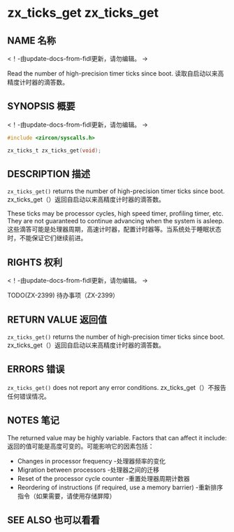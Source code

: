  
# zx_ticks_get  zx_ticks_get 

 
## NAME  名称 

<!-- Updated by update-docs-from-fidl, do not edit. -->  <！-由update-docs-from-fidl更新，请勿编辑。 ->

Read the number of high-precision timer ticks since boot.  读取自启动以来高精度计时器的滴答数。

 
## SYNOPSIS  概要 

<!-- Updated by update-docs-from-fidl, do not edit. -->  <！-由update-docs-from-fidl更新，请勿编辑。 ->

```c
#include <zircon/syscalls.h>

zx_ticks_t zx_ticks_get(void);
```
 

 
## DESCRIPTION  描述 

`zx_ticks_get()` returns the number of high-precision timer ticks since boot.  zx_ticks_get（）返回自启动以来高精度计时器的滴答数。

These ticks may be processor cycles, high speed timer, profiling timer, etc. They are not guaranteed to continue advancing when the system is asleep. 这些滴答可能是处理器周期，高速计时器，配置计时器等。当系统处于睡眠状态时，不能保证它们继续前进。

 
## RIGHTS  权利 

<!-- Updated by update-docs-from-fidl, do not edit. -->  <！-由update-docs-from-fidl更新，请勿编辑。 ->

TODO(ZX-2399)  待办事项（ZX-2399）

 
## RETURN VALUE  返回值 

`zx_ticks_get()` returns the number of high-precision timer ticks since boot.  zx_ticks_get（）返回自启动以来高精度计时器的滴答数。

 
## ERRORS  错误 

`zx_ticks_get()` does not report any error conditions.  zx_ticks_get（）不报告任何错误情况。

 
## NOTES  笔记 

The returned value may be highly variable. Factors that can affect it include:  返回的值可能是高度可变的。可能影响它的因素包括：

 
- Changes in processor frequency  -处理器频率的变化
- Migration between processors  -处理器之间的迁移
- Reset of the processor cycle counter  -重置处理器周期计数器
- Reordering of instructions (if required, use a memory barrier)  -重新排序指令（如果需要，请使用存储屏障）

 
## SEE ALSO  也可以看看 

 

